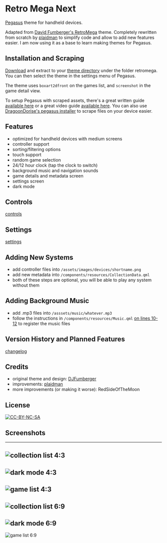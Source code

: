 # Retro Mega Next
[Pegasus](https://pegasus-frontend.org) theme for handheld devices.

Adapted from [David Fumberger's RetroMega](https://github.com/djfumberger/retromega) theme. Completely rewritten from scratch by [plaidman](https://github.com/plaidman) to simplify code and allow to add new features easier. I am now using it as a base to learn making themes for Pegasus.

## Installation and Scraping
[Download](https://github.com/plaidman/retromega/archive/main.zip) and extract to your [theme directory](http://pegasus-frontend.org/docs/user-guide/installing-themes) under the folder retromega. You can then select the theme in the settings menu of Pegasus.

The theme uses `boxart2dfront` on the games list, and `screenshot` in the game detail view.

To setup Pegasus with scraped assets, there's a great written guide [available here](https://basvroegop.nl/pegasus) or a great video guide [available here](https://www.youtube.com/watch?v=fGWve7YYwGQ). You can also use [DragoonDorise's pegasus installer](https://www.pegasus-installer.com/) to scrape files on your device easier.

## Features
- optimized for handheld devices with medium screens
- controller support
- sorting/filtering options
- touch support
- random game selection
- 24/12 hour clock (tap the clock to switch)
- background music and navigation sounds
- game details and metadata screen
- settings screen
- dark mode

## Controls
[controls](CONTROLS.md)

## Settings
[settings](SETTINGS.md)

## Adding New Systems
- add controller files into `/assets/images/devices/shortname.png`
- add new metadata into `/components/resources/CollectionData.qml`
- both of these steps are optional, you will be able to play any system without them

## Adding Background Music
- add .mp3 files into `/asssets/music/whatever.mp3`
- follow the instructions in `/components/resources/Music.qml` [on lines 10-12](https://github.com/plaidman/retromega-next/blob/master/components/resources/Music.qml#L10-L12) to register the music files

## Version History and Planned Features
[changelog](CHANGELOG.md)

## Credits
- original theme and design: [DJFumberger](https://github.com/djfumberger/retromega)
- improvements: [plaidman](https://github.com/plaidman)
- more improvements (or making it worse): RedSideOfTheMoon

## License
[![CC-BY-NC-SA](https://i.creativecommons.org/l/by-nc-sa/4.0/88x31.png)](http://creativecommons.org/licenses/by-nc-sa/4.0/)

## Screenshots
---
![collection list 4:3](.meta/screenshots/genesis43.png)
---
![dark mode 4:3](.meta/screenshots/dark43.png)
---
![game list 4:3](.meta/screenshots/light43.png)
---
![collection list 6:9](.meta/screenshots/snes169.png)
---
![dark mode 6:9](.meta/screenshots/dark169.png)
---
![game list 6:9](.meta/screenshots/light169.png)
